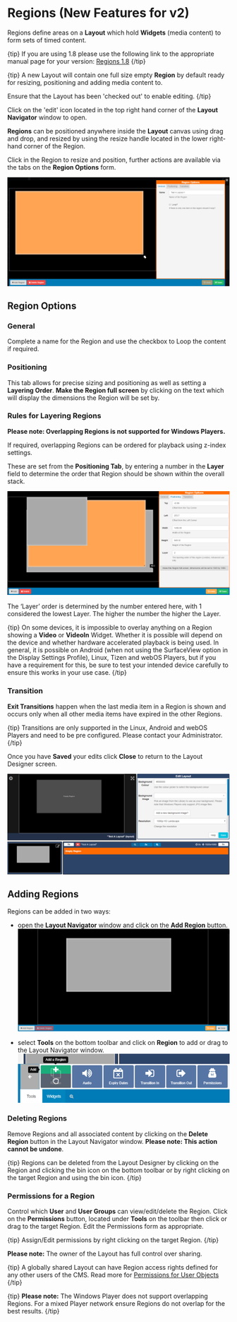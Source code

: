 <!--toc=layouts-->

# Regions (New Features for v2)

Regions define areas on a **Layout** which hold **Widgets** (media content) to form sets of timed content.

{tip}
If you are using 1.8 please use the following link to the appropriate manual page for your version: [Regions 1.8](layouts_regions_1.8.html)
{/tip}

{tip}
A new Layout will contain one full size empty **Region** by default ready for resizing, positioning and adding media content to. 

Ensure that the Layout has been 'checked out' to enable editing.
{/tip}

Click on the 'edit' icon located in the top right hand corner of the **Layout Navigator** window to open.

**Regions** can be positioned anywhere inside the **Layout** canvas using drag and drop, and resized by using the resize handle located in the lower right-hand corner of the Region. 

Click in the Region to resize and position, further actions are available via the tabs on the **Region Options** form.

![Region Resize](img/v2_layouts_regions_resize.png)



## Region Options

### General

Complete a name for the Region and use the checkbox to Loop the content if required.

### Positioning

This tab allows for precise sizing and positioning as well as setting a **Layering Order**.  **Make the Region full screen** by clicking on the text which will display the dimensions the Region will be set by.

### Rules for Layering Regions

**Please note: Overlapping Regions is not supported for Windows Players.**

If required, overlapping Regions can be ordered for playback using z-index settings.

These are set from the **Positioning Tab**, by entering a number in the **Layer** field to determine the order that Region should be shown within the overall stack.

![Region Options Layering](img/v2_layouts_regions_layer.png)

The ‘Layer’ order is determined by the number entered here, with 1 considered the lowest Layer. The higher the number the higher the Layer.

{tip}
On some devices, it is impossible to overlay anything on a Region showing a **Video** or **VideoIn** Widget. Whether it is possible will depend on the device and whether hardware accelerated playback is being used. In general, it is possible on Android (when not using the SurfaceView option in the Display Settings Profile), Linux, Tizen and webOS Players, but if you have a requirement for this, be sure to test your intended device carefully to ensure this works in your use case.
{/tip}

### Transition

**Exit Transitions** happen when the last media item in a Region is shown and occurs only when all other media items have expired in the other Regions. 

{tip}
Transitions are only supported in the Linux, Android and webOS Players and need to be pre configured. Please contact your Administrator.
{/tip}

Once you have **Saved** your edits click **Close** to return to the Layout Designer screen.

![Resized Region Layout Navigator](img/v2_layouts_regions_resized_layout_navigator.png)



## Adding Regions

Regions can be added in two ways:

- open the **Layout Navigator** window and click on the **Add Region** button.![Add Region Button](img/v2_layouts_regions_add_button.png)

- select **Tools** on the bottom toolbar and click on **Region** to add or drag to the Layout Navigator window.![Add Region](img/v2_layouts_regions_add.png)


### Deleting Regions

Remove Regions and all associated content by clicking on the **Delete Region** button in the Layout Navigator window. **Please note: This action cannot be undone**.

{tip}
Regions can be deleted from the Layout Designer by clicking on the Region and clicking the bin icon on the bottom toolbar or by right clicking on the target Region and using the bin icon.
{/tip}

### Permissions for a Region

Control which **User** and **User Groups** can view/edit/delete the Region.  Click on the **Permissions** button, located under **Tools** on the toolbar then click or drag to the target Region. Edit the Permissions form as appropriate.

{tip}
Assign/Edit permissions by right clicking on the target Region.
{/tip}

**Please note:** The owner of the Layout has full control over sharing. 

{tip}
A globally shared Layout can have Region access rights defined for any other users of the CMS. Read more for [Permissions for User Objects](users_permissions.html#user_objects) 
{/tip}

{tip}
**Please note:** The Windows Player does not support overlapping Regions. For a mixed Player network ensure Regions do not overlap for the best results.
{/tip}



